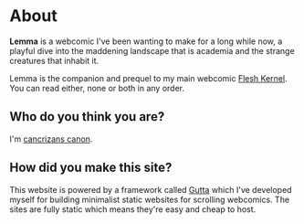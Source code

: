 # About

**Lemma** is a webcomic I've been wanting to make for a long while now, a playful dive into the maddening landscape that is academia and the strange creatures that inhabit it.

Lemma is the companion and prequel to my main webcomic [Flesh Kernel](https://fleshkernel.com). You can read either, none or both in any order.

## Who do you think you are?

I'm [cancrizans canon](https://cancrizans.github.io).

## How did you make this site?

This website is powered by a framework called [Gutta](https://github.com/cancrizans/gutta) which I've developed myself for building minimalist static websites for scrolling webcomics. The sites are fully static which means they're easy and cheap to host.

